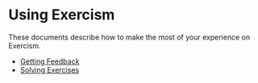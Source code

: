 # Using Exercism

These documents describe how to make the most of your experience on Exercism.

- [Getting Feedback](/docs/using/feedback)
- [Solving Exercises](/docs/using/solving-exercises)
